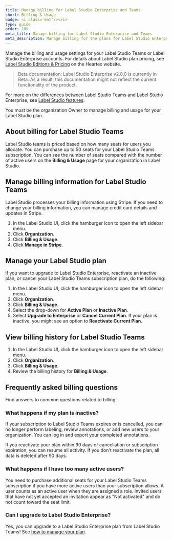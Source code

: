 ```yaml
---
title: Manage billing for Label Studio Enterprise and Teams
short: Billing & Usage
badge: <i class='ent'/></i>
type: guide
order: 109
meta_title: Manage billing for Label Studio Enterprise and Teams
meta_description: Manage billing for the plans for Label Studio Enterprise and Teams, monitor your license usage, and explore the small business options with Label Studio Teams and the larger organization options with Label Studio Enterprise.  
---
```


Manage the billing and usage settings for your Label Studio Teams or Label Studio Enterprise accounts. For details about Label Studio plan pricing, see [Label Studio Editions & Pricing](https://heartex.com/pricing) on the Heartex website. 

> Beta documentation: Label Studio Enterprise v2.0.0 is currently in Beta. As a result, this documentation might not reflect the current functionality of the product.

For more on the differences between Label Studio Teams and Label Studio Enterprise, see [Label Studio features](label_studio_compare.html). 

You must be the organization Owner to manage billing and usage for your Label Studio plan.

## About billing for Label Studio Teams 
Label Studio teams is priced based on how many seats for users you allocate. You can purchase up to 50 seats for your Label Studio Teams subscription. You can see the number of seats compared with the number of active users on the **Billing & Usage** page for your organization in Label Studio. 

## Manage billing information for Label Studio Teams

Label Studio processes your billing information using Stripe. If you need to change your billing information, you can manage credit card details and updates in Stripe.

1. In the Label Studio UI, click the hamburger icon to open the left sidebar menu.
2. Click **Organization**.
3. Click **Billing & Usage**.
4. Click **Manage in Stripe**.

## Manage your Label Studio plan
If you want to upgrade to Label Studio Enterprise, reactivate an inactive plan, or cancel your Label Studio Teams subscription plan, do the following:
1. In the Label Studio UI, click the hamburger icon to open the left sidebar menu.
2. Click **Organization**.
3. Click **Billing & Usage**.
4. Select the drop-down for **Active Plan** or **Inactive Plan**.
5. Select **Upgrade to Enterprise** or **Cancel Current Plan**. If your plan is inactive, you might see an option to **Reactivate Current Plan**. 

## View billing history for Label Studio Teams

1. In the Label Studio UI, click the hamburger icon to open the left sidebar menu.
2. Click **Organization**.
3. Click **Billing & Usage**.
4. Review the billing history for **Billing & Usage**. 

## Frequently asked billing questions

Find answers to common questions related to billing. 

### What happens if my plan is inactive?

If your subscription to Label Studio Teams expires or is cancelled, you can no longer perform labeling, review annotations, or add new users to your organization. You can log in and export your completed annotations. 

If you reactivate your plan within 90 days of cancellation or subscription expiration, you can resume all activity. If you don't reactivate the plan, all data is deleted after 90 days.

### What happens if I have too many active users?

You need to purchase additional seats for your Label Studio Teams subscription if you have more active users than your subscription allows. A user counts as an active user when they are assigned a role. Invited users that have not yet accepted an invitation appear as "Not activated" and do not count toward the seat limit.

### Can I upgrade to Label Studio Enterprise?

Yes, you can upgrade to a Label Studio Enterprise plan from Label Studio Teams! See [how to manage your plan](billing.html#Manage-your-plan).
